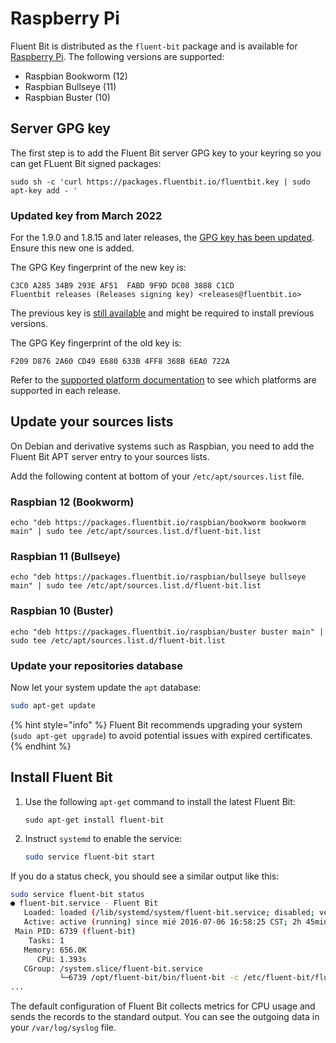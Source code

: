 # Raspberry Pi

Fluent Bit is distributed as the `fluent-bit` package and is available for [Raspberry Pi](https://www.raspberrypi.com/software/operating-systems/). The following versions are supported:

- Raspbian Bookworm (12)
- Raspbian Bullseye (11)
- Raspbian Buster (10)

## Server GPG key

The first step is to add the Fluent Bit server GPG key to your keyring so you can get FLuent Bit signed packages:

```shell
sudo sh -c 'curl https://packages.fluentbit.io/fluentbit.key | sudo apt-key add - '
```

### Updated key from March 2022

For the 1.9.0 and 1.8.15 and later releases, the [GPG key has been updated](https://packages.fluentbit.io/fluentbit.key). Ensure this new one is added.

The GPG Key fingerprint of the new key is:

```text
C3C0 A285 34B9 293E AF51  FABD 9F9D DC08 3888 C1CD
Fluentbit releases (Releases signing key) <releases@fluentbit.io>
```

The previous key is [still available](https://packages.fluentbit.io/fluentbit-legacy.key) and might be required to install previous versions.

The GPG Key fingerprint of the old key is:

```text
F209 D876 2A60 CD49 E680 633B 4FF8 368B 6EA0 722A
```

Refer to the [supported platform documentation](./../supported-platforms.md) to see which platforms are supported in each release.

## Update your sources lists

On Debian and derivative systems such as Raspbian, you need to add the Fluent Bit APT server entry to your sources lists.

Add the following content at bottom of your `/etc/apt/sources.list` file.

### Raspbian 12 (Bookworm)

```text
echo "deb https://packages.fluentbit.io/raspbian/bookworm bookworm main" | sudo tee /etc/apt/sources.list.d/fluent-bit.list
```

### Raspbian 11 (Bullseye)

```text
echo "deb https://packages.fluentbit.io/raspbian/bullseye bullseye main" | sudo tee /etc/apt/sources.list.d/fluent-bit.list
```

### Raspbian 10 (Buster)

```text
echo "deb https://packages.fluentbit.io/raspbian/buster buster main" | sudo tee /etc/apt/sources.list.d/fluent-bit.list
```

### Update your repositories database

Now let your system update the `apt` database:

```bash
sudo apt-get update
```

{% hint style="info" %}
Fluent Bit recommends upgrading your system (`sudo apt-get upgrade`) to avoid potential issues with expired certificates.
{% endhint %}

## Install Fluent Bit

1. Use the following `apt-get` command to install the latest Fluent Bit:

   ```shell
   sudo apt-get install fluent-bit
   ```

1. Instruct `systemd` to enable the service:

   ```bash
   sudo service fluent-bit start
   ```

If you do a status check, you should see a similar output like this:

```bash
sudo service fluent-bit status
● fluent-bit.service - Fluent Bit
   Loaded: loaded (/lib/systemd/system/fluent-bit.service; disabled; vendor preset: enabled)
   Active: active (running) since mié 2016-07-06 16:58:25 CST; 2h 45min ago
 Main PID: 6739 (fluent-bit)
    Tasks: 1
   Memory: 656.0K
      CPU: 1.393s
   CGroup: /system.slice/fluent-bit.service
           └─6739 /opt/fluent-bit/bin/fluent-bit -c /etc/fluent-bit/fluent-bit.conf
...
```

The default configuration of Fluent Bit collects metrics for CPU usage and sends the records to the standard output. You can see the outgoing data in your `/var/log/syslog` file.
